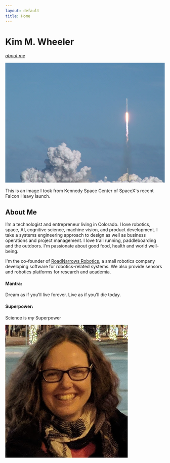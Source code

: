 ```yaml
---
layout: default
title: Home
---
```


# Kim M. Wheeler
[*about me*](/#about-me)

![Falcon Heavy](/assets/images/launch.jpg)

This is an image I took from Kennedy Space Center of SpaceX's recent Falcon Heavy launch.



## About Me

I’m a technologist and entrepreneur living in Colorado. I love robotics, space, AI, cognitive science, machine vision, and product development. I take a systems engineering approach to design as well as business operations and project management. I love trail running, paddleboarding and the outdoors. I'm passionate about good food, health and world well-being.


I'm the co-founder of [RoadNarrows Robotics](https://roadnarrows-robotics.github.io), a small robotics company developing software for robotics-related systems. We also provide sensors and robotics platforms for research and academia.


#### Mantra:

Dream as if you'll live forever. Live as if you'll die today.

#### Superpower:

Science is *my* Superpower

![KimInFCo](/assets/images/KimWinter.jpg)

